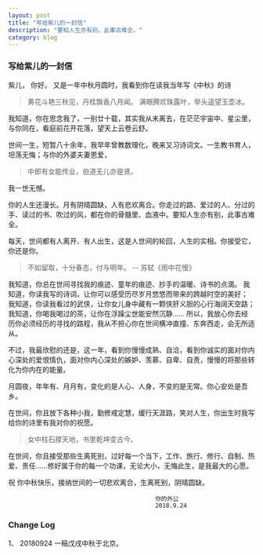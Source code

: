 ```yaml
---
layout: post
title: "写给紫儿的一封信"
description: "要知人生亦有别，此事古难全。"
category: blog
---
```




### 写给紫儿的一封信

紫儿，
    你好。 
    又是一年中秋月圆时，我看到你在读我当年写《中秋》的诗
    
 >  黄花斗艳三秋见，丹桂飘香八月闻。
    满眼腾欢珠露叶，举头遥望玉壶冰。
      


我知道，你在思念我了，一别廿十载，其实我从未离去，在茫茫宇宙中、星尘里，与你同在，看庭前花开花落，望天上云卷云舒。

世间一生，短暂八十余年，我早年曾教数理化，晚来又习诗词文。一生教书育人，坦荡无悔；与你的外婆夫妻恩爱，

> 中郎有女能传业，伯道无儿亦是贤。 

我一世无憾。

你的人生还漫长。月有阴晴圆缺，人有悲欢离合。你走过的路、爱过的人、分过的手、读过的书、吹过的风，都在你的骨髓里、血液中。要知人生亦有别，此事古难全。

每天，世间都有人离开、有人出生，这是人世间的轮回，人生的实相。你接受它，你还是你。

> 不如留取，十分春态，付与明年。  -- 苏轼《雨中花慢》

我知道，你总在世间寻找我的痕迹、童年的痕迹、抄手的温暖、诗书的点滴。
我知道，你读我写的诗词，让你可以感受历尽岁月悠悠而带来的跨越时空的美好；
我知道，你读我看过的武侠，让你女儿身中藏有一颗侠肝义胆的心行海阔天空路；
我知道，你喝我喝过的茶，让你在浮躁尘世能安然沉静......
所以，我放心你去经历你必须经历的寻找的路程，我从不担心你在世间横冲直撞、东奔西走，会无所适从。

不过，我最欣慰的还是，这一年，看到你慢慢成熟、自洽，看到你诚实的面对你内心深处的爱恨情仇，面对你内心深处的嫉妒、羡慕、自卑、自责，慢慢的将那些转化为你内在的能量。


月圆夜，年年有、月月有，变化的是人心、人身，不变的是无常。你心安处是吾乡。

在世间，你且放下各种小我，勤修戒定慧，缓行天涯路，笑对人生，你出生时我写给你的诗里有我对你的祝愿。

> 女中柱石撑天地，书里乾坤变古今。

在世间，你且接受那些生离死别，过好每一个当下，工作、旅行、修行、自制、热爱、责任......修好属于你的每一个功课，无论大小，无悔此生，是我最大的心愿。

祝 你中秋快乐，接纳世间的一切悲欢离合，生离死别，阴晴圆缺。


                                              你的外公
                                              2018.9.24

### Change Log

1、 20180924 一稿戊戌中秋于北京。

